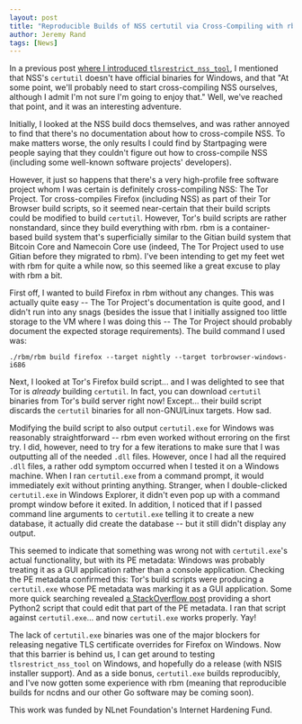 ```yaml
---
layout: post
title: "Reproducible Builds of NSS certutil via Cross-Compiling with rbm"
author: Jeremy Rand
tags: [News]
---
```


In a previous post [where I introduced `tlsrestrict_nss_tool`]({{site.baseurl}}2018/03/26/integrating-cross-signing-name-constraints-nss.html), I mentioned that NSS's `certutil` doesn't have official binaries for Windows, and that "At some point, we'll probably need to start cross-compiling NSS ourselves, although I admit I'm not sure I'm going to enjoy that."  Well, we've reached that point, and it was an interesting adventure.

Initially, I looked at the NSS build docs themselves, and was rather annoyed to find that there's no documentation about how to cross-compile NSS.  To make matters worse, the only results I could find by Startpaging were people saying that they couldn't figure out how to cross-compile NSS (including some well-known software projects' developers).

However, it just so happens that there's a very high-profile free software project whom I was certain is definitely cross-compiling NSS: The Tor Project.  Tor cross-compiles Firefox (including NSS) as part of their Tor Browser build scripts, so it seemed near-certain that their build scripts could be modified to build `certutil`.  However, Tor's build scripts are rather nonstandard, since they build everything with rbm.  rbm is a container-based build system that's superficially similar to the Gitian build system that Bitcoin Core and Namecoin Core use (indeed, The Tor Project used to use Gitian before they migrated to rbm).  I've been intending to get my feet wet with rbm for quite a while now, so this seemed like a great excuse to play with rbm a bit.

First off, I wanted to build Firefox in rbm without any changes.  This was actually quite easy -- The Tor Project's documentation is quite good, and I didn't run into any snags (besides the issue that I initially assigned too little storage to the VM where I was doing this -- The Tor Project should probably document the expected storage requirements).  The build command I used was:

~~~
./rbm/rbm build firefox --target nightly --target torbrowser-windows-i686
~~~

Next, I looked at Tor's Firefox build script... and I was delighted to see that Tor is *already* building `certutil`.  In fact, you can download `certutil` binaries from Tor's build server right now!  Except... their build script discards the `certutil` binaries for all non-GNU/Linux targets.  How sad.

Modifying the build script to also output `certutil.exe` for Windows was reasonably straightforward -- rbm even worked without erroring on the first try.  I did, however, need to try for a few iterations to make sure that I was outputting all of the needed `.dll` files.  However, once I had all the required `.dll` files, a rather odd symptom occurred when I tested it on a Windows machine.  When I ran `certutil.exe` from a command prompt, it would immediately exit without printing anything.  Stranger, when I double-clicked `certutil.exe` in Windows Explorer, it didn't even pop up with a command prompt window before it exited.  In addition, I noticed that if I passed command line arguments to `certutil.exe` telling it to create a new database, it actually did create the database -- but it still didn't display any output.

This seemed to indicate that something was wrong not with `certutil.exe`'s actual functionality, but with its PE metadata: Windows was probably treating it as a GUI application rather than a console application.  Checking the PE metadata confirmed this: Tor's build scripts were producing a `certutil.exe` whose PE metadata was marking it as a GUI application.  Some more quick searching revealed [a StackOverflow post](https://stackoverflow.com/questions/2435816/how-do-i-poke-the-flag-in-a-win32-pe-that-controls-console-window-display/14806704#14806704) providing a short Python2 script that could edit that part of the PE metadata.  I ran that script against `certutil.exe`... and now `certutil.exe` works properly.  Yay!

The lack of `certutil.exe` binaries was one of the major blockers for releasing negative TLS certificate overrides for Firefox on Windows.  Now that this barrier is behind us, I can get around to testing `tlsrestrict_nss_tool` on Windows, and hopefully do a release (with NSIS installer support).  And as a side bonus, `certutil.exe` builds reproducibly, and I've now gotten some experience with rbm (meaning that reproducible builds for ncdns and our other Go software may be coming soon).

This work was funded by NLnet Foundation's Internet Hardening Fund.

